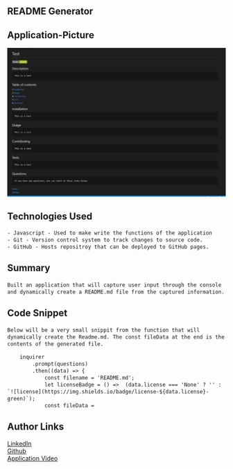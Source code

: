 ## README Generator

## Application-Picture
![image](./assets/samplephoto.png)

## Technologies Used
    - Javascript - Used to make write the functions of the application
    - Git - Version control system to track changes to source code.
    - GitHub - Hosts repositroy that can be deployed to GitHub pages.



## Summary
    Built an application that will capture user input through the console and dynamically create a README.md file from the captured information.


## Code Snippet
    Below will be a very small snippit from the function that will dynamically create the Readme.md. The const fileData at the end is the contents of the generated file.
``` function init() {
    inquirer
        .prompt(questions)
        .then((data) => {
            const filename = 'README.md';
            let licenseBadge = () =>  (data.license === 'None' ? '' :  `![license](https://img.shields.io/badge/license-${data.license}-green)`);
            const fileData =
```


























## Author Links
[LinkedIn](https://www.linkedin.com/in/liamsctewart/)<br>
[Github](https://github.com/LiamStewart8)<br>
[Application Video](https://www.dropbox.com/s/a7xmxowiuc2ixto/Demonstration.mp4?dl=0)